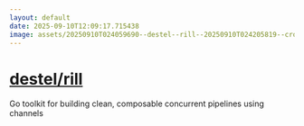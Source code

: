 ```yaml
---
layout: default
date: 2025-09-10T12:09:17.715438
image: assets/20250910T024059690--destel--rill--20250910T024205819--cropped.png
---
```


# [destel/rill](https://github.com/destel/rill)

Go toolkit for building clean, composable concurrent pipelines using channels
